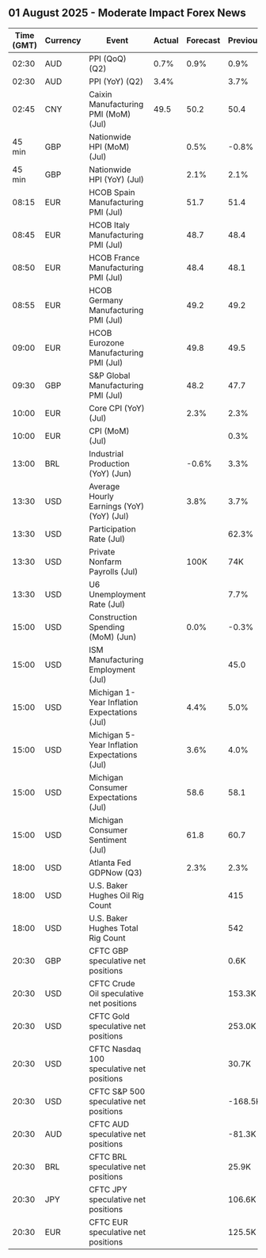 ## 01 August 2025 - Moderate Impact Forex News

| Time (GMT) | Currency | Event | Actual | Forecast | Previous |
|------|----------|-------|--------|----------|----------|
| 02:30 | AUD | PPI (QoQ) (Q2) | 0.7% | 0.9% | 0.9% |
| 02:30 | AUD | PPI (YoY) (Q2) | 3.4% |  | 3.7% |
| 02:45 | CNY | Caixin Manufacturing PMI (MoM) (Jul) | 49.5 | 50.2 | 50.4 |
| 45 min | GBP | Nationwide HPI (MoM) (Jul) |  | 0.5% | -0.8% |
| 45 min | GBP | Nationwide HPI (YoY) (Jul) |  | 2.1% | 2.1% |
| 08:15 | EUR | HCOB Spain Manufacturing PMI (Jul) |  | 51.7 | 51.4 |
| 08:45 | EUR | HCOB Italy Manufacturing PMI (Jul) |  | 48.7 | 48.4 |
| 08:50 | EUR | HCOB France Manufacturing PMI (Jul) |  | 48.4 | 48.1 |
| 08:55 | EUR | HCOB Germany Manufacturing PMI (Jul) |  | 49.2 | 49.2 |
| 09:00 | EUR | HCOB Eurozone Manufacturing PMI (Jul) |  | 49.8 | 49.5 |
| 09:30 | GBP | S&P Global Manufacturing PMI (Jul) |  | 48.2 | 47.7 |
| 10:00 | EUR | Core CPI (YoY) (Jul) |  | 2.3% | 2.3% |
| 10:00 | EUR | CPI (MoM) (Jul) |  |  | 0.3% |
| 13:00 | BRL | Industrial Production (YoY) (Jun) |  | -0.6% | 3.3% |
| 13:30 | USD | Average Hourly Earnings (YoY) (YoY) (Jul) |  | 3.8% | 3.7% |
| 13:30 | USD | Participation Rate (Jul) |  |  | 62.3% |
| 13:30 | USD | Private Nonfarm Payrolls (Jul) |  | 100K | 74K |
| 13:30 | USD | U6 Unemployment Rate (Jul) |  |  | 7.7% |
| 15:00 | USD | Construction Spending (MoM) (Jun) |  | 0.0% | -0.3% |
| 15:00 | USD | ISM Manufacturing Employment (Jul) |  |  | 45.0 |
| 15:00 | USD | Michigan 1-Year Inflation Expectations (Jul) |  | 4.4% | 5.0% |
| 15:00 | USD | Michigan 5-Year Inflation Expectations (Jul) |  | 3.6% | 4.0% |
| 15:00 | USD | Michigan Consumer Expectations (Jul) |  | 58.6 | 58.1 |
| 15:00 | USD | Michigan Consumer Sentiment (Jul) |  | 61.8 | 60.7 |
| 18:00 | USD | Atlanta Fed GDPNow (Q3) |  | 2.3% | 2.3% |
| 18:00 | USD | U.S. Baker Hughes Oil Rig Count |  |  | 415 |
| 18:00 | USD | U.S. Baker Hughes Total Rig Count |  |  | 542 |
| 20:30 | GBP | CFTC GBP speculative net positions |  |  | 0.6K |
| 20:30 | USD | CFTC Crude Oil speculative net positions |  |  | 153.3K |
| 20:30 | USD | CFTC Gold speculative net positions |  |  | 253.0K |
| 20:30 | USD | CFTC Nasdaq 100 speculative net positions |  |  | 30.7K |
| 20:30 | USD | CFTC S&P 500 speculative net positions |  |  | -168.5K |
| 20:30 | AUD | CFTC AUD speculative net positions |  |  | -81.3K |
| 20:30 | BRL | CFTC BRL speculative net positions |  |  | 25.9K |
| 20:30 | JPY | CFTC JPY speculative net positions |  |  | 106.6K |
| 20:30 | EUR | CFTC EUR speculative net positions |  |  | 125.5K |

